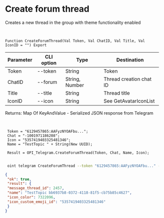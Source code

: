 ﻿---
sidebar_position: 2
---

# Create forum thread
 Creates a new thread in the group with theme functionality enabled


<br/>


`Function CreateForumThread(Val Token, Val ChatID, Val Title, Val IconID = "") Export`

 | Parameter | CLI option | Type | Destination |
 |-|-|-|-|
 | Token | --token | String | Token |
 | ChatID | --forum | String, Number | Thread creation chat ID |
 | Title | --title | String | Thread title |
 | IconID | --icon | String | See GetAvatarIconList |

 
 Returns: Map Of KeyAndValue - Serialized JSON response from Telegram

<br/>




```bsl title="Code example"
 Token = "6129457865:AAFyzNYOAFbu...";
 Chat = "-1001971186208";
 Icon = "5357419403325481346";
 Name = "TestTopic " + String(New UUID);
 
 Result = OPI_Telegram.CreateForumThread(Token, Chat, Name, Icon);
```
	


```sh title="CLI command example"
 
 oint telegram CreateForumThread --token "6129457865:AAFyzNYOAFbu..." --forum %forum% --title %title% --icon %icon%

```

```json title="Result"
{
 "ok": true,
 "result": {
 "message_thread_id": 2457,
 "name": "TestTopic bb6937b8-0372-4118-81f5-cb75b85c4627",
 "icon_color": 7322096,
 "icon_custom_emoji_id": "5357419403325481346"
 }
}
```
